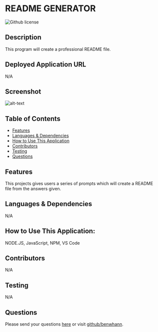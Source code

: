 # README GENERATOR 
![Github license](https://img.shields.io/badge/license--blue.svg)
## Description
This program will create a professional README file.
## Deployed Application URL
N/A
## Screenshot
![alt-text](N/A)
## Table of Contents
* [Features](#features)
* [Languages & Dependencies](#languagesanddependencies)
* [How to Use This Application](#HowtoUseThisApplication)
* [Contributors](#contributors)
* [Testing](#testing)
* [Questions](#questions)
## Features
This projects gives users a series of prompts which will create a README file from the answers given.
## Languages & Dependencies
N/A
## How to Use This Application:
NODE.JS, JavaScript, NPM, VS Code
## Contributors
N/A
## Testing
N/A
## Questions
Please send your questions [here](mailto:whann004@umn.edu?subject=[GitHub]%20Dev%20Connect) or visit [github/benwhann](https://github.com/benwhann).
